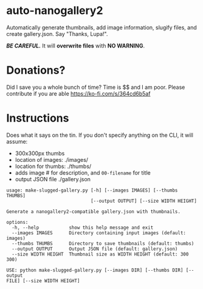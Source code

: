 # auto-nanogallery2
Automatically generate thumbnails, add image information, slugify files, and create gallery.json.  Say "Thanks, Lupa!".

***BE CAREFUL.***  It will **overwrite files** with **NO WARNING**.

# Donations?

Did I save you a whole bunch of time?  Time is $$ and I am poor.  Please contribute if you are able https://ko-fi.com/s/364cd6b5af

# Instructions

Does what it says on the tin.  If you don't specify anything on the CLI, it will assume: 

- 300x300px thumbs
- location of images: ./images/
- location for thumbs: ./thumbs/
- adds image # for description, and `00-filename` for title
- output JSON file ./gallery.json

```
usage: make-slugged-gallery.py [-h] [--images IMAGES] [--thumbs THUMBS]
                               [--output OUTPUT] [--size WIDTH HEIGHT]

Generate a nanogallery2-compatible gallery.json with thumbnails.

options:
  -h, --help           show this help message and exit
  --images IMAGES      Directory containing input images (default: images)
  --thumbs THUMBS      Directory to save thumbnails (default: thumbs)
  --output OUTPUT      Output JSON file (default: gallery.json)
  --size WIDTH HEIGHT  Thumbnail size as WIDTH HEIGHT (default: 300 300)

USE: python make-slugged-gallery.py [--images DIR] [--thumbs DIR] [--output
FILE] [--size WIDTH HEIGHT]
```
